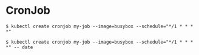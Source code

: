 # CronJob 

```shell
$ kubectl create cronjob my-job --image=busybox --schedule="*/1 * * * *"
```

```shell
$ kubectl create cronjob my-job --image=busybox --schedule="*/1 * * * *" -- date
```